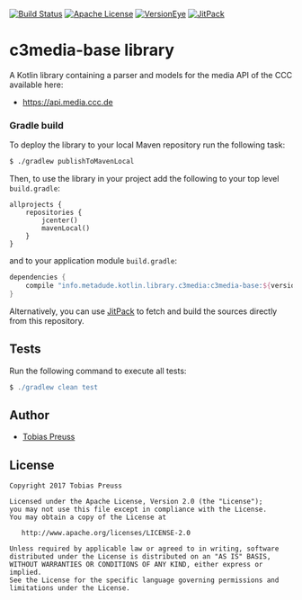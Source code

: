 [![Build Status](https://travis-ci.org/johnjohndoe/c3media-base.svg?branch=master)](https://travis-ci.org/johnjohndoe/c3media-base) [![Apache License](http://img.shields.io/badge/license-Apache%20License%202.0-lightgrey.svg)](http://choosealicense.com/licenses/apache-2.0/) [![VersionEye](https://www.versioneye.com/user/projects/5878a9ad07beb70016a45aaf/badge.svg)](https://www.versioneye.com/user/projects/5878a9ad07beb70016a45aaf) [![JitPack](https://jitpack.io/v/johnjohndoe/c3media-base.svg)][jitpack-c3media-base]

# c3media-base library

A Kotlin library containing a parser and models for the media API of the CCC available here:

* https://api.media.ccc.de


### Gradle build

To deploy the library to your local Maven repository run the following task:

```bash
$ ./gradlew publishToMavenLocal
```

Then, to use the library in your project add the following to
your top level `build.gradle`:

```
allprojects {
    repositories {
        jcenter()
        mavenLocal()
    }
}
```

and to your application module `build.gradle`:


```groovy
dependencies {
    compile "info.metadude.kotlin.library.c3media:c3media-base:${version}"
}
```

Alternatively, you can use [JitPack][jitpack-c3media-base] to fetch and
build the sources directly from this repository.


## Tests

Run the following command to execute all tests:

```groovy
$ ./gradlew clean test
```


## Author

* [Tobias Preuss][tobias-preuss]

## License

    Copyright 2017 Tobias Preuss

    Licensed under the Apache License, Version 2.0 (the "License");
    you may not use this file except in compliance with the License.
    You may obtain a copy of the License at

       http://www.apache.org/licenses/LICENSE-2.0

    Unless required by applicable law or agreed to in writing, software
    distributed under the License is distributed on an "AS IS" BASIS,
    WITHOUT WARRANTIES OR CONDITIONS OF ANY KIND, either express or implied.
    See the License for the specific language governing permissions and
    limitations under the License.


[tobias-preuss]: https://github.com/johnjohndoe
[jitpack-c3media-base]: https://jitpack.io/#johnjohndoe/c3media-base

